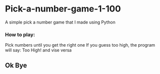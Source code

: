 # Pick-a-number-game-1-100
A simple pick a number game that I made using Python

### How to play:
Pick numbers until you get the right one
If you guess too high, the program will say: Too High! and vise versa

## Ok Bye
